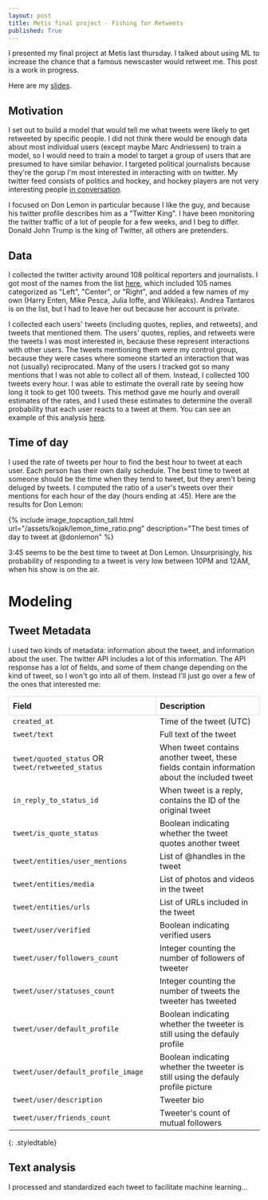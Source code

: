 ```yaml
---
layout: post
title: Metis final project - Fishing for Retweets
published: True
---
```

<style>
.styledtable {
    border-collapse: collapse;
}

.styledtable td, th {
    border: 1px solid #ddd;
    padding: 8px;
}

.styledtable tr:nth-child(even){background-color: #f2f2f2;}

.styledtable tr:hover {background-color: #ddd;}

.styledtable th {
    padding-top: 12px;
    padding-bottom: 12px;
    text-align: left;
    background-color: #92C6FF;
    color: white;
}
</style>

I presented my final project at Metis last thursday.  I talked about using ML to increase the chance that a famous newscaster would retweet me.  This post is a work in progress.

Here are my [slides](/assets/fishing_retweets/twitter_metis_ajs.pdf).


## Motivation

I set out to build a model that would tell me what tweets were likely to get retweeted by specific people.  I did not think there would be enough data about most individual users (except maybe Marc Andriessen) to train a model, so I would need to train a model to target a group of users that are presumed to have similar behavior.  I targeted political journalists because they're the gorup I'm most interested in interacting with on twitter.  My twitter feed consists of politics and hockey, and hockey players are not very interesting people [in conversation](https://www.youtube.com/watch?v=07r8UfdCphA).

I focused on Don Lemon in particular because I like the guy, and because his twitter profile describes him as a "Twitter King". I have been monitoring the twitter traffic of a lot of people for a few weeks, and I beg to differ.  Donald John Trump is the king of Twitter, all others are pretenders.

## Data

I collected the twitter activity around 108 political reporters and journalists.  I got most of the names from the list [here](http://www.politico.com/blogs/media/2015/04/twitters-most-influential-political-journalists-205510), which included 105 names categorized as "Left", "Center", or "Right", and added a few names of my own (Harry Enten, Mike Pesca, Julia Ioffe, and Wikileaks).  Andrea Tantaros is on the list, but I had to leave her out because her account is private.

I collected each users' tweets (including quotes, replies, and retweets), and tweets that mentioned them.  The users' quotes, replies, and retweets were the tweets I was most interested in, because these represent interactions with other users.  The tweets mentioning them were my control group, because they were cases where someone started an interaction that was not (usually) reciprocated.  Many of the users I tracked got so many mentions that I was not able to collect all of them.  Instead, I collected 100 tweets every hour.  I was able to estimate the overall rate by seeing how long it took to get 100 tweets.  This method gave me hourly and overall estimates of the rates, and I used these estimates to determine the overall probability that each user reacts to a tweet at them.  You can see an example of this analysis [here](https://github.com/alanjschoen/kojak/blob/master/Time%20Histogram.ipynb).

## Time of day
I used the rate of tweets per hour to find the best hour to tweet at each user.  Each person has their own daily schedule.  The best time to tweet at someone should be the time when they tend to tweet, but they aren't being deluged by tweets.  I computed the ratio of a user's tweets over their mentions for each hour of the day (hours ending at :45).  Here are the results for Don Lemon:

{% include image_topcaption_tall.html url="/assets/kojak/lemon_time_ratio.png" description="The best times of day to tweet at @donlemon" %}

3:45 seems to be the best time to tweet at Don Lemon. Unsurprisingly, his probability of responding to a tweet is very low between 10PM and 12AM, when his show is on the air.

# Modeling

## Tweet Metadata

I used two kinds of metadata: information about the tweet, and information about the user.  The twitter API includes a lot of this information.  The API response has a lot of fields, and some of them change depending on the kind of tweet, so I won't go into all of them.  Instead I'll just go over a few of the ones that interested me:

|Field|Description|
|:-|:-|
|`created_at`| Time of the tweet (UTC)|
|`tweet/text`|Full text of the tweet|
|`tweet/quoted_status` OR `tweet/retweeted_status`| When tweet contains another tweet, these fields contain information about the included tweet|
|`in_reply_to_status_id`|When tweet is a reply, contains the ID of the original tweet|
|`tweet/is_quote_status`|Boolean indicating whether the tweet quotes another tweet|
|`tweet/entities/user_mentions`|List of @handles in the tweet|
|`tweet/entities/media`|List of photos and videos in the tweet|
|`tweet/entities/urls`|List of URLs included in the tweet|
|`tweet/user/verified`|Boolean indicating verified users|
|`tweet/user/followers_count`|Integer counting the number of followers of tweeter|
|`tweet/user/statuses_count`|Integer counting the number of tweets the tweeter has tweeted|
|`tweet/user/default_profile`|Boolean indicating whether the tweeter is still using the defauly profile|
|`tweet/user/default_profile_image`|Boolean indicating whether the tweeter is still using the defauly profile picture|
|`tweet/user/description`|Tweeter bio|
|`tweet/user/friends_count`|Tweeter's count of mutual followers|
{: .styledtable}




## Text analysis

I processed and standardized each tweet to facilitate machine learning...

